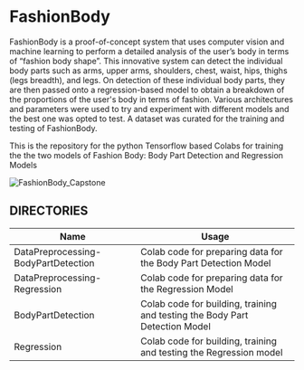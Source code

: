 # FashionBody
FashionBody is a proof-of-concept system that uses computer vision and machine learning to perform a detailed analysis of the user’s body in terms of “fashion body shape”. This innovative system can detect the individual body parts such as arms, upper arms, shoulders, chest, waist, hips, thighs (legs breadth), and legs. On detection of these individual body parts, they are then passed onto a regression-based model to obtain a breakdown of the proportions of the user's body in terms of fashion. Various architectures and parameters were used to try and experiment with different models and the best one was opted to test.  A dataset was curated for the training and testing of FashionBody.

This is the repository for the python Tensorflow based Colabs for training the the two models of Fashion Body: Body Part Detection and Regression Models

![FashionBody_Capstone](https://github.com/varshad18/FashionBody/assets/42490142/8c957834-5e47-4c1f-b321-78096d6d3074)


## DIRECTORIES


| Name | Usage |
|-------|-----|
| DataPreprocessing-BodyPartDetection | Colab code for preparing data for the Body Part Detection Model |
| DataPreprocessing-Regression | Colab code for preparing data for the Regression Model |
| BodyPartDetection | Colab code for building, training and testing the Body Part Detection Model |
| Regression | Colab code for building, training and testing the Regression model |


